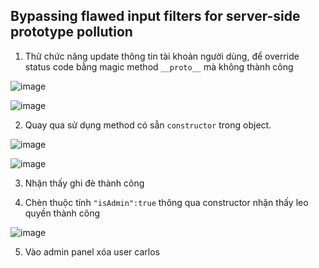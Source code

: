 ## Bypassing flawed input filters for server-side prototype pollution

1. Thử chức năng update thông tin tài khoản người dùng, để override status code bằng magic method ``__proto__`` mà không thành công

![image](https://user-images.githubusercontent.com/80744099/231984660-b03198ca-11dd-41ba-8f54-e438df05c91e.png)

![image](https://user-images.githubusercontent.com/80744099/231984729-d73e4e05-91be-47a1-ad0a-c596e1713d57.png)

2. Quay qua sử dụng method có sẵn `constructor` trong object. 

![image](https://user-images.githubusercontent.com/80744099/231985237-1a908e68-8389-4111-8919-7c4524c6ceab.png)
 
![image](https://user-images.githubusercontent.com/80744099/231985290-af5af743-b604-4e53-843d-6f6ffcd6fc22.png)

3. Nhận thấy ghi đè thành công 

4. Chèn thuộc tính ``"isAdmin":true`` thông qua constructor nhận thấy leo quyền thành công

![image](https://user-images.githubusercontent.com/80744099/231986129-cb87793b-f1f8-44d1-941c-d4626f6f5018.png)

5. Vào admin panel xóa user carlos

